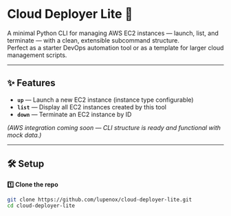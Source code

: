# Cloud Deployer Lite 🚀

A minimal Python CLI for managing AWS EC2 instances — launch, list, and terminate — with a clean, extensible subcommand structure.  
Perfect as a starter DevOps automation tool or as a template for larger cloud management scripts.

---

## ✨ Features
- **`up`** — Launch a new EC2 instance (instance type configurable)
- **`list`** — Display all EC2 instances created by this tool
- **`down`** — Terminate an EC2 instance by ID

*(AWS integration coming soon — CLI structure is ready and functional with mock data.)*

---

## 🛠 Setup

**1️⃣ Clone the repo**
```bash
git clone https://github.com/lupenox/cloud-deployer-lite.git
cd cloud-deployer-lite
